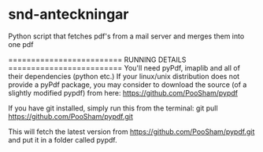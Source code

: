 snd-anteckningar
================

Python script that fetches pdf's from a mail server and merges them into one pdf


========================= RUNNING DETAILS =========================
You'll need pyPdf, imaplib and all of their dependencies (python etc.)
If your linux/unix distribution does not provide a pyPdf package, you may consider to download the source (of a slightly modified pypdf) from here: https://github.com/PooSham/pypdf

If you have git installed, simply run this from the terminal:
git pull https://github.com/PooSham/pypdf.git

This will fetch the latest version from https://github.com/PooSham/pypdf.git and put it in a folder called pypdf. 